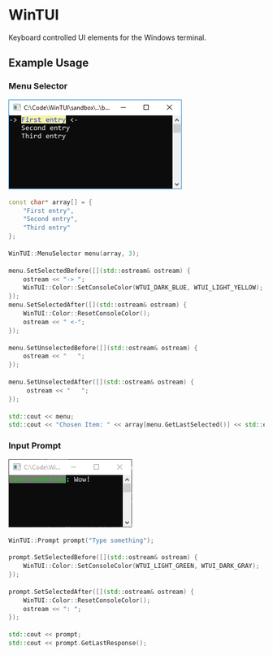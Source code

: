 # WinTUI
Keyboard controlled UI elements for the Windows terminal.

## Example Usage
### Menu Selector

![Menu_Selector](Images/SelectionMenu.png)
```C++
const char* array[] = {
    "First entry",
    "Second entry",
    "Third entry"
};

WinTUI::MenuSelector menu(array, 3);

menu.SetSelectedBefore([](std::ostream& ostream) {
    ostream << "-> ";
    WinTUI::Color::SetConsoleColor(WTUI_DARK_BLUE, WTUI_LIGHT_YELLOW);
});
menu.SetSelectedAfter([](std::ostream& ostream) {
    WinTUI::Color::ResetConsoleColor();
    ostream << " <-";
});

menu.SetUnselectedBefore([](std::ostream& ostream) {
    ostream << "   ";
});

menu.SetUnselectedAfter([](std::ostream& ostream) {
     ostream << "   ";
});

std::cout << menu;
std::cout << "Chosen Item: " << array[menu.GetLastSelected()] << std::endl;
```
### Input Prompt
![Input_Prompt](Images/InputPrompt.png)
```C++
WinTUI::Prompt prompt("Type something");

prompt.SetSelectedBefore([](std::ostream& ostream) {
    WinTUI::Color::SetConsoleColor(WTUI_LIGHT_GREEN, WTUI_DARK_GRAY);
});

prompt.SetSelectedAfter([](std::ostream& ostream) {
    WinTUI::Color::ResetConsoleColor();
    ostream << ": ";
});

std::cout << prompt;
std::cout << prompt.GetLastResponse();
```

